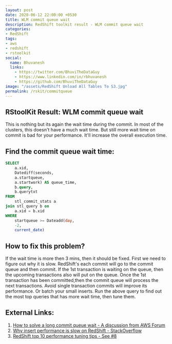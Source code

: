 ```yaml
---
layout: post
date: 2020-06-12 22:00:00 +0530
title: WLM commit queue wait
description: RedShift toolkit result - WLM commit queue wait
categories:
- RedShift
tags:
- aws
- redshift
- rstoolkit
social:
  name: Bhuvanesh
  links:
    - https://twitter.com/BhuviTheDataGuy
    - https://www.linkedin.com/in/rbhuvanesh
    - https://github.com/BhuviTheDataGuy
image: "/assets/RedShift Unload All Tables To S3.jpg"
permalink: /rskit/commitqueue
---
```


## RStoolKit Result: WLM commit queue wait

This is nothing but its again the wait time during the commit. In most of the clusters, this doesn't have a much wait time. But still more wait time on commit is bad for your performance. It'll increase the overall execution time.

## Find the commit queue wait time:

```sql
SELECT
	a.xid,
	Datediff(seconds,
	a.startqueue,
	a.startwork) AS queue_time,
	b.query,
	b.querytxt
FROM
	stl_commit_stats a
join stl_query b on
	a.xid = b.xid
WHERE
	startqueue >= Dateadd(day,
	-2,
	current_date)
```

## How to fix this problem?

If the wait time is more then 3 mins, then it should be fixed. First we need to figure out why it is slow. RedShift's each commit will go to the commit queue and then commit. If the 1st transaction is waiting on the queue, then the upcoming transactions also will put on the queue. Once the 1st transaction has been committed,then the commit queue will process the next transactions. Avoid single transaction commits will improve its performance. Or batch your small inserts. Run the above query to find out the most top queries that has more wait time, then tune them.

## External Links:

1. [How to solve a long commit queue wait - A discussion from AWS Forum](https://forums.aws.amazon.com/thread.jspa?threadID=226329)
2. [Why insert performance is slow on RedShift - StackOverflow](https://stackoverflow.com/questions/16485425/aws-redshift-jdbc-insert-performance) 
3. [RedShift top 10 performance tuning tips - See #8](https://aws.amazon.com/blogs/big-data/top-10-performance-tuning-techniques-for-amazon-redshift/)